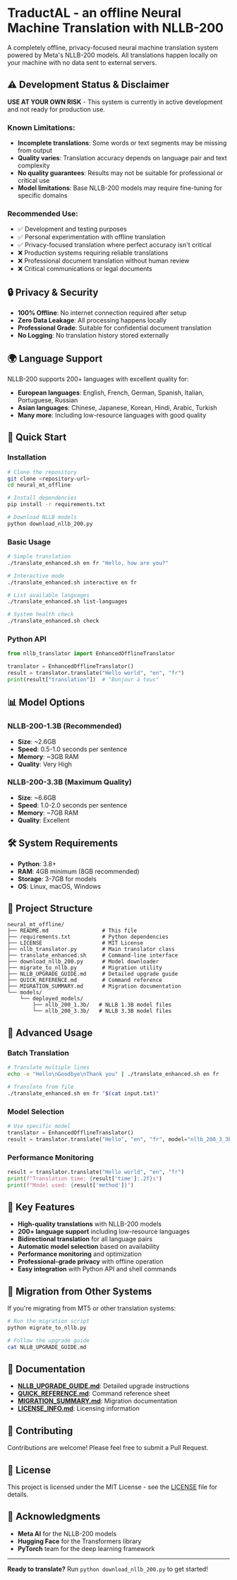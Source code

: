 # TraductAL - an offline Neural Machine Translation with NLLB-200

A completely offline, privacy-focused neural machine translation system powered by Meta's NLLB-200 models. All translations happen locally on your machine with no data sent to external servers.

## ⚠️ Development Status & Disclaimer

**USE AT YOUR OWN RISK** - This system is currently in active development and not ready for production use.

### Known Limitations:
- **Incomplete translations**: Some words or text segments may be missing from output
- **Quality varies**: Translation accuracy depends on language pair and text complexity  
- **No quality guarantees**: Results may not be suitable for professional or critical use
- **Model limitations**: Base NLLB-200 models may require fine-tuning for specific domains

### Recommended Use:
- ✅ Development and testing purposes
- ✅ Personal experimentation with offline translation
- ✅ Privacy-focused translation where perfect accuracy isn't critical
- ❌ Production systems requiring reliable translations
- ❌ Professional document translation without human review
- ❌ Critical communications or legal documents

## 🔒 Privacy & Security
- **100% Offline**: No internet connection required after setup
- **Zero Data Leakage**: All processing happens locally
- **Professional Grade**: Suitable for confidential document translation
- **No Logging**: No translation history stored externally

## 🌍 Language Support

NLLB-200 supports 200+ languages with excellent quality for:
- **European languages**: English, French, German, Spanish, Italian, Portuguese, Russian
- **Asian languages**: Chinese, Japanese, Korean, Hindi, Arabic, Turkish
- **Many more**: Including low-resource languages with good quality

## 🚀 Quick Start

### Installation
```bash
# Clone the repository
git clone <repository-url>
cd neural_mt_offline

# Install dependencies
pip install -r requirements.txt

# Download NLLB models
python download_nllb_200.py
```

### Basic Usage
```bash
# Simple translation
./translate_enhanced.sh en fr "Hello, how are you?"

# Interactive mode
./translate_enhanced.sh interactive en fr

# List available languages
./translate_enhanced.sh list-languages

# System health check
./translate_enhanced.sh check
```

### Python API
```python
from nllb_translator import EnhancedOfflineTranslator

translator = EnhancedOfflineTranslator()
result = translator.translate("Hello world", "en", "fr")
print(result["translation"])  # "Bonjour ä tous"
```

## 📊 Model Options

### NLLB-200-1.3B (Recommended)
- **Size**: ~2.6GB
- **Speed**: 0.5-1.0 seconds per sentence
- **Memory**: ~3GB RAM
- **Quality**: Very High

### NLLB-200-3.3B (Maximum Quality)
- **Size**: ~6.6GB  
- **Speed**: 1.0-2.0 seconds per sentence
- **Memory**: ~7GB RAM
- **Quality**: Excellent

## 🛠️ System Requirements

- **Python**: 3.8+
- **RAM**: 4GB minimum (8GB recommended)
- **Storage**: 3-7GB for models
- **OS**: Linux, macOS, Windows

## 📁 Project Structure

```
neural_mt_offline/
├── README.md                 # This file
├── requirements.txt          # Python dependencies
├── LICENSE                   # MIT License
├── nllb_translator.py        # Main translator class
├── translate_enhanced.sh     # Command-line interface
├── download_nllb_200.py      # Model downloader
├── migrate_to_nllb.py        # Migration utility
├── NLLB_UPGRADE_GUIDE.md     # Detailed upgrade guide
├── QUICK_REFERENCE.md        # Command reference
├── MIGRATION_SUMMARY.md      # Migration documentation
└── models/
    └── deployed_models/
        ├── nllb_200_1.3b/   # NLLB 1.3B model files
        └── nllb_200_3.3b/   # NLLB 3.3B model files
```

## 🔧 Advanced Usage

### Batch Translation
```bash
# Translate multiple lines
echo -e "Hello\nGoodbye\nThank you" | ./translate_enhanced.sh en fr

# Translate from file
./translate_enhanced.sh en fr "$(cat input.txt)"
```

### Model Selection
```python
# Use specific model
translator = EnhancedOfflineTranslator()
result = translator.translate("Hello", "en", "fr", model="nllb_200_3_3b")
```

### Performance Monitoring
```python
result = translator.translate("Hello world", "en", "fr")
print(f"Translation time: {result['time']:.2f}s")
print(f"Model used: {result['method']}")
```

## 🌟 Key Features

- **High-quality translations** with NLLB-200 models
- **200+ language support** including low-resource languages
- **Bidirectional translation** for all language pairs
- **Automatic model selection** based on availability
- **Performance monitoring** and optimization
- **Professional-grade privacy** with offline operation
- **Easy integration** with Python API and shell commands

## 🔄 Migration from Other Systems

If you're migrating from MT5 or other translation systems:

```bash
# Run the migration script
python migrate_to_nllb.py

# Follow the upgrade guide
cat NLLB_UPGRADE_GUIDE.md
```

## 📖 Documentation

- **[NLLB_UPGRADE_GUIDE.md](NLLB_UPGRADE_GUIDE.md)**: Detailed upgrade instructions
- **[QUICK_REFERENCE.md](QUICK_REFERENCE.md)**: Command reference sheet
- **[MIGRATION_SUMMARY.md](MIGRATION_SUMMARY.md)**: Migration documentation
- **[LICENSE_INFO.md](LICENSE_INFO.md)**: Licensing information

## 🤝 Contributing

Contributions are welcome! Please feel free to submit a Pull Request.

## 📄 License

This project is licensed under the MIT License - see the [LICENSE](LICENSE) file for details.

## 🙏 Acknowledgments

- **Meta AI** for the NLLB-200 models
- **Hugging Face** for the Transformers library
- **PyTorch** team for the deep learning framework

---

**Ready to translate?** Run `python download_nllb_200.py` to get started!
